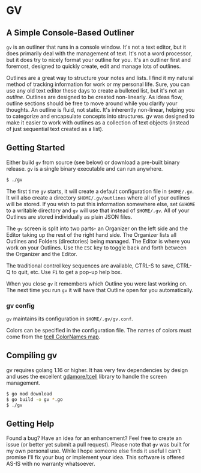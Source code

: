 # GV 

## A Simple Console-Based Outliner

`gv` is an outliner that runs in a console window.  It's not a text editor, but it does primarily deal with the management of text.  It's not a word processor, but it does try to nicely format your outline for you.  It's an outliner first and foremost, designed to quickly create, edit and manage lots of outlines.

Outlines are a great way to structure your notes and lists.  I find it my natural method of tracking information for work or my personal life.  Sure, you can use any old text editor these days to create a bulleted list, but it's not an *outline*.  Outlines are designed to be created non-linearly.  As ideas flow, outline sections should be free to move around while you clarify your thoughts.  An outline is fluid, not static.  It's inherently non-linear, helping you to categorize and encapsulate concepts into structures.  gv was designed to make it easier to work with outlines as a collection of text objects (instead of just sequential text created as a list).

## Getting Started

Either build `gv` from source (see below) or download a pre-built binary release.  `gv` is a single binary executable and can run anywhere.

```bash
$ ./gv
```

The first time `gv` starts, it will create a default configuration file in `$HOME/.gv`.  It will also create a directory `$HOME/.gv/outlines` where all of your outlines will be stored.  If you wish to put this information somewhere else, set `GVHOME` to a writable directory and `gv` will use that instead of `$HOME/.gv`.  All of your Outlines are stored individually as plain JSON files.

The `gv` screen is split into two parts- an Organizer on the left side and the Editor taking up the rest of the right hand side.  The Organizer lists all Outlines and Folders (directories) being managed.  The Editor is where you work on your Outlines.  Use the `ESC` key to toggle back and forth between the Organizer and the Editor.

The traditional control key sequences are available, CTRL-S to save, CTRL-Q to quit, etc.  Use `F1` to get a pop-up help box.

When you close `gv` it remembers which Outline you were last working on.  The next time you run `gv` it will have that Outline open for you automatically.

### gv config

`gv` maintains its configuration in `$HOME/.gv/gv.conf`.

Colors can be specified in the configuration file.  The names of colors must come from the [tcell ColorNames map](https://github.com/gdamore/tcell/blob/f4d402906fa3d330545365abbf970c048e677b35/color.go#L842).

## Compiling gv

gv requires golang 1.16 or higher.  It has very few dependencies by design and uses the excellent [gdamore/tcell](https://github.com/gdamore/tcell) library to handle the screen management.

```bash
$ go mod download
$ go build -o gv *.go
$ ./gv
```

## Getting Help

Found a bug?  Have an idea for an enhancement?  Feel free to create an issue (or better yet submit a pull request).  Please note that `gv` was built for my own personal use.  While I hope someone else finds it useful I can't promise I'll fix your bug or implement your idea.  This software is offered AS-IS with no warranty whatsoever. 


